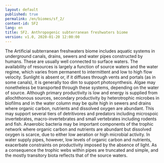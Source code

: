 ```yaml
---
layout: default
published: true
permalink: /en/biomes/sf_2/
content-id: SF2
lang: en
title: SF2. Anthropogenic subterranean freshwaters biome
version: v1.0, 2020-01-20 12:00:00
---
```


The Artificial subterranean freshwaters biome includes aquatic systems in underground canals, drains, sewers and water pipes constructed by humans. These are usually well connected to surface waters. The availability of resources is largely a function of source waters and the water regime, which varies from permanent to intermittent and low to high flow velocity. Sunlight is absent or, if it diffuses through vents and portals (as in some canals), it is generally too dim to support photosynthesis. Algae may nonetheless be transported through these systems, depending on the water of source. Although primary productivity is low and energy is supplied from allochthonous sources, secondary productivity by heterotrophic microbes in biofilms and in the water column may be quite high in sewers and drains where organic carbon, nutrients and dissolved oxygen are abundant. This may support several tiers of detritivores and predators including microspoic invertebrates, macro-invertebrates and small vertebrates including rodents and fish. Anaerobic bacteria may be important components of the trophic network where organic carbon and nutrients are abundant but dissolved oxygen is scarce, due to either low aeration or high microbial activity. In water supply pipes, however, low levels of organic carbon and nutrients, exacerbate constraints on productivity imposed by the absence of light. As a consequence the trophic webs within pipes are truncated and simple, and the mostly transitory biota reflects that of the source waters.
